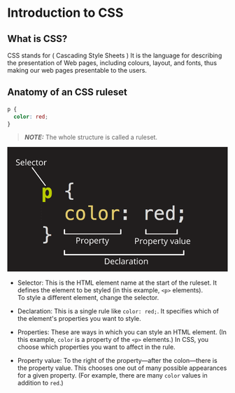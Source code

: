 # Introduction to CSS

## What is CSS?

CSS stands for ( Cascading Style Sheets ) It is the language for describing the presentation of Web pages, including colours, layout, and fonts, thus making our web pages presentable to the users.

## Anatomy of an CSS ruleset

```css
p {
  color: red;
}
```

> **_NOTE:_** The whole structure is called a ruleset.

![Anatomy of an CSS ruleset](images/css-declaration-small.png)

- Selector: This is the HTML element name at the start of the ruleset. It defines the element to be styled (in this example, `<p>` elements).\
  To style a different element, change the selector.

- Declaration: This is a single rule like `color: red;`. It specifies which of the element's properties you want to style.

- Properties: These are ways in which you can style an HTML element. (In this example, `color` is a property of the `<p>` elements.) In CSS, you choose which properties you want to affect in the rule.

- Property value: To the right of the property—after the colon—there is the property value. This chooses one out of many possible appearances for a given property. (For example, there are many `color` values in addition to `red`.)

